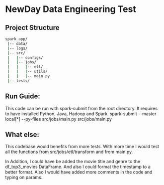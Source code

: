 # NewDay Data Engineering Test
## Project Structure
```bash
spark_app/
 |-- data/
 |-- logs/
 |-- src/
 |   |-- configs/
 |   |-- jobs/
 |   |   |-- etl/
 |   |   |-- utils/
 |   |   |-- main.py
 |-- tests/
```
## Run Guide:
This code can be run with spark-submit from the root directory. It requires to have installed Python, Java, Hadoop and Spark.
spark-submit --master local[*] --py-files src/jobs/main.py src/jobs/main.py

## What else:
This codebase would benefits from more tests. With more time I would test all the functions from src/jobs/etl/transform and from main.py.

In Addition, I could have be added the movie title and genre to the df_top3_movies DataFrame. And also I could format the timestamp to a better format. Also I would have added more comments in the code and typing on params.
